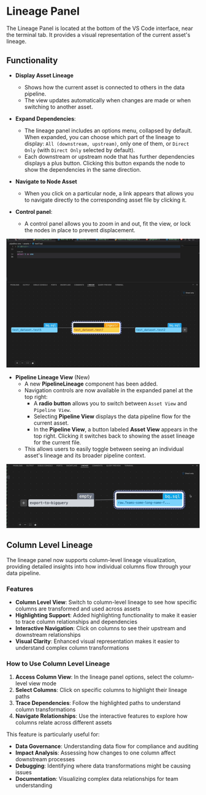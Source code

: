 # Lineage Panel

The Lineage Panel is located at the bottom of the VS Code interface, near the terminal tab. It provides a visual representation of the current asset's lineage.

## Functionality
- **Display Asset Lineage**
    - Shows how the current asset is connected to others in the data pipeline.
    - The view updates automatically when changes are made or when switching to another asset.

- **Expand Dependencies**: 
    - The lineage panel includes an options menu, collapsed by default. When expanded, you can choose which part of the lineage to display: `All (downstream, upstream)`, only one of them, or `Direct Only` (with `Direct Only` selected by default).
    - Each downstream or upstream node that has further dependencies displays a plus button. Clicking this button expands the node to show the dependencies in the same direction.

- **Navigate to Node Asset**  
    - When you click on a particular node, a link appears that allows you to navigate directly to the corresponding asset file by clicking it.

- **Control panel**: 
    - A control panel allows you to zoom in and out, fit the view, or lock the nodes in place to prevent displacement.

![Bruin Lineage Panel](../../public/vscode-extension/panels/lineage-panel/lineage-panel-with-options.gif)

- **Pipeline Lineage View** (New)  
    - A new **PipelineLineage** component has been added.
    - Navigation controls are now available in the expanded panel at the top right:
        - A **radio button** allows you to switch between `Asset View` and `Pipeline View`.
        - Selecting **Pipeline View** displays the data pipeline flow for the current asset.
        - In the **Pipeline View**, a button labeled **Asset View** appears in the top right. Clicking it switches back to showing the asset lineage for the current file.
    - This allows users to easily toggle between seeing an individual asset's lineage and its broader pipeline context.

![Bruin Lineage Panel](../../public/vscode-extension/panels/lineage-panel/pipeline-lineage-view.gif)

## Column Level Lineage

The lineage panel now supports column-level lineage visualization, providing detailed insights into how individual columns flow through your data pipeline.

### Features
- **Column Level View**: Switch to column-level lineage to see how specific columns are transformed and used across assets
- **Highlighting Support**: Added highlighting functionality to make it easier to trace column relationships and dependencies
- **Interactive Navigation**: Click on columns to see their upstream and downstream relationships
- **Visual Clarity**: Enhanced visual representation makes it easier to understand complex column transformations

### How to Use Column Level Lineage

1. **Access Column View**: In the lineage panel options, select the column-level view mode
2. **Select Columns**: Click on specific columns to highlight their lineage paths
3. **Trace Dependencies**: Follow the highlighted paths to understand column transformations
4. **Navigate Relationships**: Use the interactive features to explore how columns relate across different assets

This feature is particularly useful for:
- **Data Governance**: Understanding data flow for compliance and auditing
- **Impact Analysis**: Assessing how changes to one column affect downstream processes  
- **Debugging**: Identifying where data transformations might be causing issues
- **Documentation**: Visualizing complex data relationships for team understanding


 
